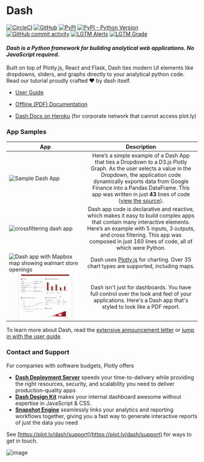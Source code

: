# Dash

[![CircleCI](https://img.shields.io/circleci/project/github/plotly/dash/master.svg)](https://circleci.com/gh/plotly/dash)
[![GitHub](https://img.shields.io/github/license/plotly/dash.svg?color=dark-green)](https://github.com/plotly/dash/blob/master/LICENSE)
[![PyPI](https://img.shields.io/pypi/v/dash.svg?color=dark-green)](https://pypi.org/project/dash/)
[![PyPI - Python Version](https://img.shields.io/pypi/pyversions/dash.svg?color=dark-green)](https://pypi.org/project/dash/)
[![GitHub commit activity](https://img.shields.io/github/commit-activity/y/plotly/dash.svg?color=dark-green)](https://github.com/plotly/dash/graphs/contributors)
[![LGTM Alerts](https://img.shields.io/lgtm/alerts/g/plotly/dash.svg)](https://lgtm.com/projects/g/plotly/dash/alerts)
[![LGTM Grade](https://img.shields.io/lgtm/grade/python/g/plotly/dash.svg)](https://lgtm.com/projects/g/plotly/dash/context:python)


#### *Dash is a Python framework for building analytical web applications. No JavaScript required*.

Built on top of Plotly.js, React and Flask, Dash ties modern UI elements like dropdowns, sliders, and graphs directly to your analytical python code. Read our tutorial proudly crafted ❤️ by dash itself.

- [User Guide](https://dash.plot.ly/getting-started)

- [Offline (PDF) Documentation](https://github.com/plotly/dash-docs/blob/master/pdf-docs/Dash_User_Guide_and_Documentation.pdf)

- [Dash Docs on Heroku](http://dash-docs.herokuapp.com/) (for corporate network that cannot access plot.ly)


### App Samples

| App | Description |
|--- | :---: |
| ![Sample Dash App](https://user-images.githubusercontent.com/1280389/30086128-9bb4a28e-9267-11e7-8fe4-bbac7d53f2b0.gif) | Here’s a simple example of a Dash App that ties a Dropdown to a D3.js Plotly Graph. As the user selects a value in the Dropdown, the application code dynamically exports data from Google Finance into a Pandas DataFrame. This app was written in just **43** lines of code ([view the source](https://gist.github.com/chriddyp/3d2454905d8f01886d651f207e2419f0)). |
|![crossfiltering dash app](https://user-images.githubusercontent.com/1280389/30086123-97c58bde-9267-11e7-98a0-7f626de5199a.gif)|Dash app code is declarative and reactive, which makes it easy to build complex apps that contain many interactive elements. Here’s an example with 5 inputs, 3 outputs, and cross filtering. This app was composed in just 160 lines of code, all of which were Python.|
|  ![Dash app with Mapbox map showing walmart store openings](https://user-images.githubusercontent.com/1280389/30086299-768509d0-9268-11e7-8e6b-626ac9ca512c.gif)| Dash uses [Plotly.js](https://github.com/plotly/plotly.js) for charting. Over 35 chart types are supported, including maps. |
|![Financial report](https://github.com/plotly/dash-docs/blob/516f80c417051406210b94ea23a6d3b6cd84d146/assets/images/gallery/dash-financial-report.gif)| Dash isn't just for dashboards. You have full control over the look and feel of your applications. Here's a Dash app that's styled to look like a PDF report. |

To learn more about Dash, read the [extensive announcement letter](https://medium.com/@plotlygraphs/introducing-dash-5ecf7191b503) or [jump in with the user guide](https://plot.ly/dash).

### Contact and Support

For companies with software budgets, Plotly offers

- [**Dash Deployment Server**](https://plot.ly/products/dash/)  speeds your time-to-delivery while providing the right resources, security, and scalability you need to deliver production-quality apps
- [**Dash Design Kit**](https://plot.ly/products/dash/) makes your internal dashboard awesome without expertise in JavaScript & CSS.
- [**Snapshot Engine**](https://plot.ly/products/dash/) seamlessly links your analytics and reporting workflows together, giving you a fast way to generate interactive reports of just the data you need

See [https://plot.ly/dash/support](https://plot.ly/dash/support) for ways to get in touch.

![image](https://user-images.githubusercontent.com/1280389/30084008-9fbc68fc-925e-11e7-891c-18a9b8f6ac6b.png)

